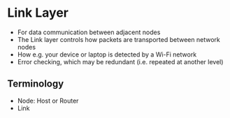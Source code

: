 # Link Layer
- For data communication between adjacent nodes
- The Link layer controls how packets are transported between network nodes
- How e.g. your device or laptop is detected by a Wi-Fi network
- Error checking, which may be redundant (i.e. repeated at another level)

## Terminology
- Node: Host or Router
- Link